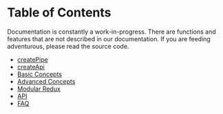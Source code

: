 # Table of Contents

Documentation is constantly a work-in-progress.  There are functions and
features that are not described in our documentation.  If you are feeding
adventurous, please read the source code.

- [createPipe](./create-pipe.md)
- [createApi](./create-api.md)
- [Basic Concepts](./basic-concepts.md)
- [Advanced Concepts](./advanced-concepts.md)
- [Modular Redux](./modular-redux.md)
- [API](./api.md)
- [FAQ](./faq.md)
